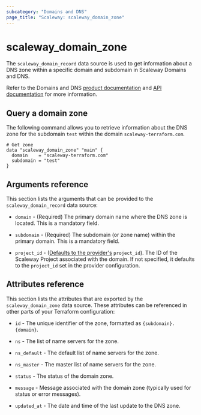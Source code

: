 ```yaml
---
subcategory: "Domains and DNS"
page_title: "Scaleway: scaleway_domain_zone"
---
```


# scaleway_domain_zone

The `scaleway_domain_record` data source is used to get information about a DNS zone within a specific domain and subdomain in Scaleway Domains and DNS.

Refer to the Domains and DNS [product documentation](https://www.scaleway.com/en/docs/network/domains-and-dns/) and [API documentation](https://www.scaleway.com/en/developers/api/domains-and-dns/) for more information.

## Query a domain zone

The following command allows you to retrieve information about the DNS zone for the subdomain `test` within the domain `scaleway-terraform.com`.

```hcl
# Get zone
data "scaleway_domain_zone" "main" {
  domain    = "scaleway-terraform.com"
  subdomain = "test"
}
```

## Arguments reference

This section lists the arguments that can be provided to the `scaleway_domain_record` data source:


- `domain` - (Required) The primary domain name where the DNS zone is located. This is a mandatory field.

- `subdomain` - (Required) The subdomain (or zone name) within the primary domain. This is a mandatory field.

- `project_id` - ([Defaults to the provider's](../index.md#project_id) `project_id`). The ID of the Scaleway Project associated with the domain. If not specified, it defaults to the `project_id` set in the provider configuration.

## Attributes reference

This section lists the attributes that are exported by the `scaleway_domain_zone` data source. These attributes can be referenced in other parts of your Terraform configuration:

- `id` - The unique identifier of the zone, formatted as `{subdomain}.{domain}`.

- `ns` - The list of name servers for the zone.

- `ns_default` - The default list of name servers for the zone.

- `ns_master` - The master list of name servers for the zone.

- `status` - The status of the domain zone.

- `message` - Message associated with the domain zone (typically used for status or error messages).

- `updated_at` - The date and time of the last update to the DNS zone.
